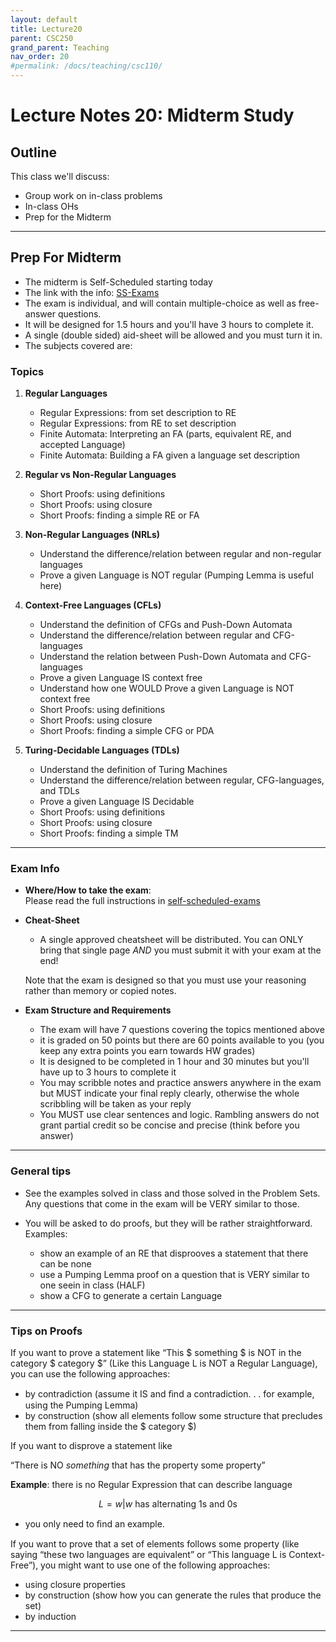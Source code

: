 ```yaml
---
layout: default
title: Lecture20
parent: CSC250
grand_parent: Teaching
nav_order: 20
#permalink: /docs/teaching/csc110/
---  
```


Lecture Notes 20: Midterm Study
=============================================================

## Outline ##


This class we'll discuss:

* Group work on in-class problems
* In-class OHs
* Prep for the Midterm
 

* * *

Prep For Midterm
-------------------------------------

  * The midterm is Self-Scheduled starting today
  * The link with the info: [SS-Exams](https://www.science.smith.edu/self-scheduled-exam-printing/#students)
  * The exam is individual, and will contain multiple-choice as well as free-answer questions.
  * It will be designed for 1.5 hours and you'll have 3 hours to complete it.
  * A single (double sided) aid-sheet will be allowed and you must turn it in.
  * The subjects covered are:


### Topics  
  

1.  **Regular Languages**  
    * Regular Expressions: from set description to RE
    * Regular Expressions: from RE to set description
    * Finite Automata: Interpreting an FA (parts, equivalent RE, and accepted Language)
    * Finite Automata: Building a FA given a language set description
  
2.  **Regular vs Non-Regular Languages**  
    * Short Proofs: using definitions
    * Short Proofs: using closure
    * Short Proofs: finding a simple RE or FA
  
3.  **Non-Regular Languages (NRLs)**  
    * Understand the difference/relation between regular and non-regular languages
    * Prove a given Language is NOT regular (Pumping Lemma is useful here)
  
4.  **Context-Free Languages (CFLs)**  
    * Understand the definition of CFGs and Push-Down Automata
    * Understand the difference/relation between regular and CFG-languages
    * Understand the relation between Push-Down Automata and CFG-languages
    * Prove a given Language IS context free
    * Understand how one WOULD Prove a given Language is NOT context free
    * Short Proofs: using definitions
    * Short Proofs: using closure
    * Short Proofs: finding a simple CFG or PDA

 
5. **Turing-Decidable Languages (TDLs)**  
    * Understand the definition of Turing Machines
    * Understand the difference/relation between regular, CFG-languages, and TDLs
    * Prove a given Language IS Decidable
    * Short Proofs: using definitions
    * Short Proofs: using closure
    * Short Proofs: finding a simple TM


* * *

  

### Exam Info  
  

* **Where/How to take the exam**:  
    Please read the full instructions in [self-scheduled-exams](https://www.science.smith.edu/self-scheduled-exam-printing/#students)
  
* **Cheat-Sheet**  
    
    * A single approved cheatsheet will be distributed. You can ONLY bring that single page *AND* you must submit it with your exam at the end!
    
    Note that the exam is designed so that you must use your reasoning rather than memory or copied notes.
  
* **Exam Structure and Requirements**  
    * The exam will have 7 questions covering the topics mentioned above
    * it is graded on 50 points but there are 60 points available to you (you keep any extra points you earn towards HW grades)
    * It is designed to be completed in 1 hour and 30 minutes but you'll have up to 3 hours to complete it
    * You may scribble notes and practice answers anywhere in the exam but MUST indicate your final reply clearly, otherwise the whole scribbling will be taken as your reply
    * You MUST use clear sentences and logic. Rambling answers do not grant partial credit so be concise and precise (think before you answer)


* * *

  
### General tips  
  

* See the examples solved in class and those solved in the Problem Sets. Any questions that come in the exam will be VERY similar to those.
  
* You will be asked to do proofs, but they will be rather straightforward.  
    Examples:  
    - show an example of an RE that disprooves a statement that there can be none  
    - use a Pumping Lemma proof on a question that is VERY similar to one seein in class (HALF)  
    - show a CFG to generate a certain Language

  

* * *

  

### Tips on Proofs  
  
If you want to prove a statement like “This $ something $ is NOT in the category $ category $” (Like this Language L is NOT a Regular Language), you can use the following approaches:  

* by contradiction (assume it IS and ﬁnd a contradiction. . . for example, using the Pumping Lemma)
* by construction (show all elements follow some structure that precludes them from falling inside the $ category $)

  
  
If you want to disprove a statement like 

“There is NO $something$ that has the property $\text{some property}$” 

<b>Example</b>: there is no Regular Expression that can describe language 

$$L = {w \vert w \text{ has alternating 1s and 0s} }$$

* you only need to ﬁnd an example.

  
  
If you want to prove that a set of elements follows some property (like saying “these two languages are equivalent” or “This language L is Context-Free”), you might want to use one of the following approaches:

* using closure properties
* by construction (show how you can generate the rules that produce the set)
* by induction

  

* * *